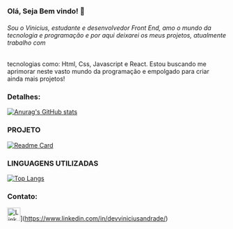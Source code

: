 ### Olá, Seja Bem vindo! 👋

###### Sou o Vinicius, estudante e desenvolvedor Front End, amo o mundo da tecnologia e programação e por aqui deixarei os meus projetos, atualmente trabalho com
tecnologias como: Html, Css, Javascript e React. Estou buscando me aprimorar neste vasto mundo da programação e empolgado para criar ainda mais projetos!

### Detalhes:
[![Anurag's GitHub stats](https://github-readme-stats.vercel.app/api?username=iViniciusAndrade&show_icons=true&theme=dark)](https://github.com/anuraghazra/github-readme-stats)

### PROJETO

[![Readme Card](https://github-readme-stats.vercel.app/api/pin/?username=iViniciusAndrade&repo=Tik-tok-Project&theme=dark
)](https://github.com/anuraghazra/github-readme-stats)

### LINGUAGENS UTILIZADAS

[![Top Langs](https://github-readme-stats.vercel.app/api/top-langs/?username=iViniciusAndrade&layout=compact&theme=dark)](https://github.com/anuraghazra/github-readme-stats)

### Contato:
<img src='https://img.shields.ib/badge/LinkedIn-0077B5?style-for-the-badge&logo-linkedin&logoColor-white' alt='Linkedin' height='30'>](https://www.linkedin.com/in/devviniciusandrade/)
